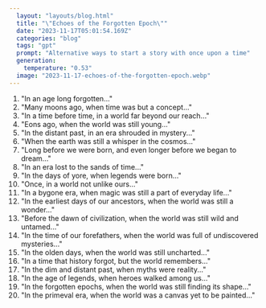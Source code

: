 ```yaml
---
  layout: "layouts/blog.html"
  title: "\"Echoes of the Forgotten Epoch\""
  date: "2023-11-17T05:01:54.169Z"
  categories: "blog"
  tags: "gpt"
  prompt: "Alternative ways to start a story with once upon a time"
  generation: 
    temperature: "0.53"
  image: "2023-11-17-echoes-of-the-forgotten-epoch.webp"
---
```

1. "In an age long forgotten..."
2. "Many moons ago, when time was but a concept..."
3. "In a time before time, in a world far beyond our reach..."
4. "Eons ago, when the world was still young..."
5. "In the distant past, in an era shrouded in mystery..."
6. "When the earth was still a whisper in the cosmos..."
7. "Long before we were born, and even longer before we began to dream..."
8. "In an era lost to the sands of time..."
9. "In the days of yore, when legends were born..."
10. "Once, in a world not unlike ours..."
11. "In a bygone era, when magic was still a part of everyday life..."
12. "In the earliest days of our ancestors, when the world was still a wonder..."
13. "Before the dawn of civilization, when the world was still wild and untamed..."
14. "In the time of our forefathers, when the world was full of undiscovered mysteries..."
15. "In the olden days, when the world was still uncharted..."
16. "In a time that history forgot, but the world remembers..."
17. "In the dim and distant past, when myths were reality..."
18. "In the age of legends, when heroes walked among us..."
19. "In the forgotten epochs, when the world was still finding its shape..."
20. "In the primeval era, when the world was a canvas yet to be painted..."
